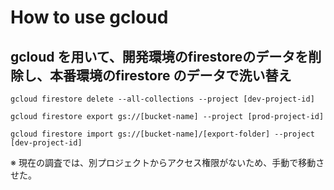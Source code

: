 # How to use gcloud

## gcloud を用いて、開発環境のfirestoreのデータを削除し、本番環境のfirestore のデータで洗い替え

```
gcloud firestore delete --all-collections --project [dev-project-id]
```

```
gcloud firestore export gs://[bucket-name] --project [prod-project-id]
```

```
gcloud firestore import gs://[bucket-name]/[export-folder] --project [dev-project-id]
```

※ 現在の調査では、別プロジェクトからアクセス権限がないため、手動で移動させた。
